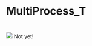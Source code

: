 # MultiProcess_T
#
![](https://img.shields.io/badge/Build-on__the%20__going-yellowgreen.svg)
Not yet!

